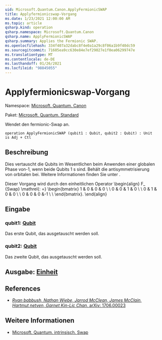 ```yaml
---
uid: Microsoft.Quantum.Canon.ApplyFermionicSWAP
title: Applyfermionicswap-Vorgang
ms.date: 1/23/2021 12:00:00 AM
ms.topic: article
qsharp.kind: operation
qsharp.namespace: Microsoft.Quantum.Canon
qsharp.name: ApplyFermionicSWAP
qsharp.summary: Applies the Fermionic SWAP.
ms.openlocfilehash: 334f407a32dabc8f4e0a1a29c8f06a1b9f40dc59
ms.sourcegitcommit: 71605ea9cc630e84e7ef29027e1f0ea06299747e
ms.translationtype: MT
ms.contentlocale: de-DE
ms.lasthandoff: 01/26/2021
ms.locfileid: "98845055"
---
```

# <a name="applyfermionicswap-operation"></a>Applyfermionicswap-Vorgang

Namespace: [Microsoft. Quantum. Canon](xref:Microsoft.Quantum.Canon)

Paket: [Microsoft. Quantum. Standard](https://nuget.org/packages/Microsoft.Quantum.Standard)


Wendet den fermionic-Swap an.

```qsharp
operation ApplyFermionicSWAP (qubit1 : Qubit, qubit2 : Qubit) : Unit is Adj + Ctl
```


## <a name="description"></a>Beschreibung

Dies vertauscht die Qubits im Wesentlichen beim Anwenden einer globalen Phase von-1, wenn beide Qubits 1 s sind. Behält die antisymmetrisierung von orbitalen bei.
Weitere Informationen finden Sie unter .

Dieser Vorgang wird durch den einheitlichen Operator \begin{align} F_ {Swap} \mathrel{: =} \begin{bmatrix} 1 & 0 & 0 & 0 \\ \\ 0 & 0 & 1 & 0 \\ \\ 0 & 1 & 0 & 0 \\ \\ 0 & 0 & 0 &-1 \\ \\ \end{bmatrix}.
\end{align}

## <a name="input"></a>Eingabe

### <a name="qubit1--qubit"></a>qubit1: [Qubit](xref:microsoft.quantum.lang-ref.qubit)

Das erste Qubit, das ausgetauscht werden soll.


### <a name="qubit2--qubit"></a>qubit2: [Qubit](xref:microsoft.quantum.lang-ref.qubit)

Das zweite Qubit, das ausgetauscht werden soll.



## <a name="output--unit"></a>Ausgabe: [Einheit](xref:microsoft.quantum.lang-ref.unit)



## <a name="references"></a>References

- [*Ryan babbush, Nathan Wiebe, Jarrod McClean, James McClain, Hartmut netven, Garnet Kin-Lic Chan*, arXiv: 1706.00023](https://arxiv.org/pdf/1706.00023.pdf)

## <a name="see-also"></a>Weitere Informationen

- [Microsoft. Quantum. intrinsisch. Swap](xref:Microsoft.Quantum.Intrinsic.SWAP)